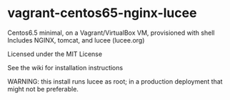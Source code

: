 vagrant-centos65-nginx-lucee
======================

Centos6.5 minimal, on a Vagrant/VirtualBox VM, provisioned with shell
Includes NGINX, tomcat, and lucee (lucee.org)

Licensed under the MIT License

See the wiki for installation instructions

WARNING: this install runs lucee as root; in a production deployment that might not be preferable.